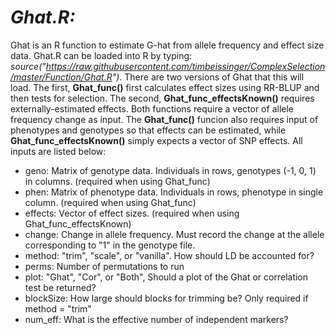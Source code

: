#  ***Ghat.R:***
Ghat is an R function to estimate G-hat from allele frequency and effect size data. Ghat.R can be loaded into R by typing: *source("https://raw.githubusercontent.com/timbeissinger/ComplexSelection/master/Function/Ghat.R")*. There are two versions of Ghat that this will load. The first, **Ghat_func()** first calculates effect sizes using RR-BLUP and then tests for selection. The second, **Ghat_func_effectsKnown()** requires externally-estimated effects. Both functions require a vector of allele frequency change as input. The **Ghat_func()** funcion also requires input of phenotypes and genotypes so that effects can be estimated, while **Ghat_func_effectsKnown()** simply expects a vector of SNP effects. All inputs are listed below:

* geno:   Matrix of genotype data. Individuals in rows, genotypes (-1, 0, 1) in columns. (required when using Ghat_func)
* phen:   Matrix of phenotype data. Individuals in rows, phenotype in single column. (required when using Ghat_func)
* effects: Vector of effect sizes. (required when using Ghat_func_effectsKnown)
* change: Change in allele frequency. Must record the change at the allele corresponding to "1" in the genotype file.
* method: "trim", "scale", or "vanilla". How should LD be accounted for?
* perms:  Number of permutations to run
* plot:   "Ghat", "Cor", or "Both", Should a plot of the Ghat or correlation test be returned?
* blockSize: How large should blocks for trimming be? Only required if method = "trim"
* num_eff: What is the effective number of independent markers?
